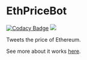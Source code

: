 # EthPriceBot

[![Codacy Badge](https://api.codacy.com/project/badge/Grade/1e0d48fc82eb4424a8ec4f61ecdafa5f)](https://www.codacy.com/app/JordanDworaczyk/EthPriceBot?utm_source=github.com&utm_medium=referral&utm_content=JordanDworaczyk/EthPriceBot&utm_campaign=badger)
<a href="http://enterslack.enterslack.com">
	<img src="http://enterslack.enterslack.com/badge.svg">
</a>

Tweets the price of Ethereum. 

See more about it works [here](https://jordandworaczyk.github.io/EthPriceBot/). 
